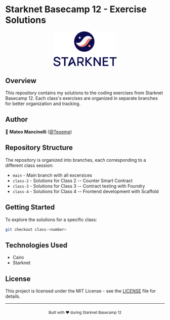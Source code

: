 # Starknet Basecamp 12 - Exercise Solutions

<div align="center">
  <img src="https://github.com/Teoeme/starknet-b12/blob/main/assets/starknet-logo.png" alt="Starknet Logo" width="200"/>
</div>

## Overview

This repository contains my solutions to the coding exercises from Starknet Basecamp 12. Each class's exercises are organized in separate branches for better organization and tracking.

## Author

👤 **Mateo Mancinelli** ([@Teoeme](https://github.com/Teoeme))

## Repository Structure

The repository is organized into branches, each corresponding to a different class session:

- `main` - Main branch with all excersices
- `class-2` - Solutions for Class 2 -- Counter Smart Contract
- `class-3` - Solutions for Class 3 -- Contract testing with Foundry
- `class-4` - Solutions for Class 4 -- Frontend development with Scaffold

## Getting Started

To explore the solutions for a specific class:

```bash
git checkout class-<number>
```

## Technologies Used

- Cairo
- Starknet

## License

This project is licensed under the MIT License - see the [LICENSE](LICENSE) file for details.

---

<div align="center">
  <sub>Built with ❤️ during Starknet Basecamp 12</sub>
</div>
